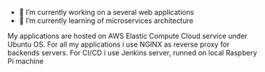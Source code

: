 - 🔭 I’m currently working on a several web applications
- 🌱 I’m currently learning of microservices architecture

My applications are hosted on AWS Elastic Compute Cloud service under Ubuntu OS.
For all my applications i use NGINX as reverse proxy for backends servers.
For CI/CD i use Jenkins server, runned on local Raspbery Pi machine

<!--
**enumerable-entity/enumerable-entity** is a ✨ _special_ ✨ repository because its `README.md` (this file) appears on your GitHub profile.
-->
